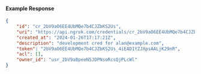 <!-- Code generated for API Clients. DO NOT EDIT. -->

#### Example Response

```json
{
	"id": "cr_2bV9aO6EE4UbMQe7b4CJZbKS2Us",
	"uri": "https://api.ngrok.com/credentials/cr_2bV9aO6EE4UbMQe7b4CJZbKS2Us",
	"created_at": "2024-01-26T17:17:21Z",
	"description": "development cred for alan@example.com",
	"token": "2bV9aO6EE4UbMQe7b4CJZbKS2Us_4iEAD1YZJXpsAALjK29nR",
	"acl": [],
	"owner_id": "usr_2bV9aBpeeN5JDPNsoRcsQjPLcWl"
}
```

